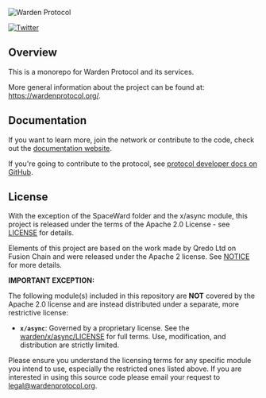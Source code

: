 ![Warden Protocol](./docs/developer-docs/logo.svg)

[![Twitter](https://img.shields.io/twitter/follow/wardenprotocol)](https://x.com/wardenprotocol)

## Overview

This is a monorepo for Warden Protocol and its services.

More general information about the project can be found at:
https://wardenprotocol.org/.

## Documentation

If you want to learn more, join the network or contribute to the code, check 
out the [documentation website](https://docs.wardenprotocol.org/).

If you're going to contribute to the protocol, see [protocol developer docs on GitHub](protocol-developer-docs).

## License

With the exception of the SpaceWard folder and the x/async module, this project 
is released under the terms of the Apache 2.0 License - see [LICENSE](./LICENSE) 
for details.

Elements of this project are based on the work made by Qredo Ltd on 
Fusion Chain and were released under 
the Apache 2 license. See [NOTICE](./NOTICE) for more details.

**IMPORTANT EXCEPTION:**

The following module(s) included in this repository are **NOT** covered by the 
Apache 2.0 license and are instead distributed under a separate, more 
restrictive license:

* **`x/async`**: Governed by a proprietary license. See the [warden/x/async/LICENSE](./warden/x/async/LICENSE) 
for full terms. Use, modification, and distribution are strictly limited.

Please ensure you understand the licensing terms for any specific module you 
intend to use, especially the restricted ones listed above. If you are 
interested in using this source code please email your request to 
legal@wardenprotocol.org.
